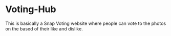 # Voting-Hub
This is basically a Snap Voting website where people can vote to the photos on the based of their like and dislike.
